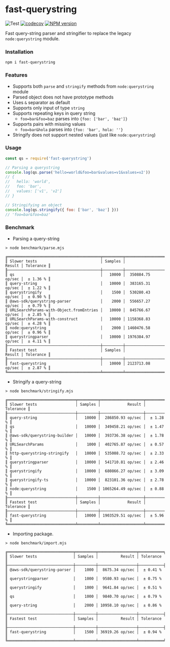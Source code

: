 # fast-querystring

![Test](https://github.com/anonrig/fast-querystring/workflows/test/badge.svg)
[![codecov](https://codecov.io/gh/anonrig/fast-querystring/branch/main/graph/badge.svg?token=4ZDJA2BMOH)](https://codecov.io/gh/anonrig/fast-querystring)
[![NPM version](https://img.shields.io/npm/v/fast-querystring.svg?style=flat)](https://www.npmjs.com/package/fast-querystring)

Fast query-string parser and stringifier to replace the legacy `node:querystring` module.

### Installation

```
npm i fast-querystring
```

### Features

- Supports both `parse` and `stringify` methods from `node:querystring` module
- Parsed object does not have prototype methods
- Uses `&` separator as default
- Supports only input of type `string`
- Supports repeating keys in query string
  - `foo=bar&foo=baz` parses into `{foo: ['bar', 'baz']}`
- Supports pairs with missing values
  - `foo=bar&hola` parses into `{foo: 'bar', hola: ''}`
- Stringify does not support nested values (just like `node:querystring`)

### Usage

```javascript
const qs = require('fast-querystring')

// Parsing a querystring
console.log(qs.parse('hello=world&foo=bar&values=v1&values=v2'))
// {
//   hello: 'world',
//   foo: 'bar',
//   values: ['v1', 'v2']
// }

// Stringifying an object
console.log(qs.stringify({ foo: ['bar', 'baz'] }))
// 'foo=bar&foo=baz'
```

### Benchmark

- Parsing a query-string

```
> node benchmark/parse.mjs

╔═════════════════════════════════════════╤═════════╤═══════════════════╤═══════════╗
║ Slower tests                            │ Samples │            Result │ Tolerance ║
╟─────────────────────────────────────────┼─────────┼───────────────────┼───────────╢
║ qs                                      │   10000 │  350884.75 op/sec │  ± 1.36 % ║
║ query-string                            │   10000 │  383165.31 op/sec │  ± 1.22 % ║
║ querystringify                          │    1500 │  530280.43 op/sec │  ± 0.90 % ║
║ @aws-sdk/querystring-parser             │    2000 │  556657.27 op/sec │  ± 0.79 % ║
║ URLSearchParams-with-Object.fromEntries │   10000 │  845766.67 op/sec │  ± 2.85 % ║
║ URLSearchParams-with-construct          │   10000 │ 1158368.83 op/sec │  ± 4.28 % ║
║ node:querystring                        │    2000 │ 1460476.58 op/sec │  ± 0.96 % ║
║ querystringparser                       │   10000 │ 1976384.97 op/sec │  ± 4.11 % ║
╟─────────────────────────────────────────┼─────────┼───────────────────┼───────────╢
║ Fastest test                            │ Samples │            Result │ Tolerance ║
╟─────────────────────────────────────────┼─────────┼───────────────────┼───────────╢
║ fast-querystring                        │   10000 │ 2123713.08 op/sec │  ± 2.87 % ║
╚═════════════════════════════════════════╧═════════╧═══════════════════╧═══════════╝
```

- Stringify a query-string

```
> node benchmark/stringify.mjs

╔══════════════════════════════╤═════════╤═══════════════════╤═══════════╗
║ Slower tests                 │ Samples │            Result │ Tolerance ║
╟──────────────────────────────┼─────────┼───────────────────┼───────────╢
║ query-string                 │   10000 │  286850.93 op/sec │  ± 1.28 % ║
║ qs                           │   10000 │  349458.21 op/sec │  ± 1.47 % ║
║ @aws-sdk/querystring-builder │   10000 │  393736.38 op/sec │  ± 1.78 % ║
║ URLSearchParams              │    1000 │  402765.87 op/sec │  ± 0.57 % ║
║ http-querystring-stringify   │   10000 │  535008.72 op/sec │  ± 2.33 % ║
║ querystringparser            │   10000 │  541710.81 op/sec │  ± 2.46 % ║
║ querystringify               │   10000 │  680866.27 op/sec │  ± 3.09 % ║
║ querystringify-ts            │   10000 │  823101.36 op/sec │  ± 2.78 % ║
║ node:querystring             │    1500 │ 1065264.49 op/sec │  ± 0.88 % ║
╟──────────────────────────────┼─────────┼───────────────────┼───────────╢
║ Fastest test                 │ Samples │            Result │ Tolerance ║
╟──────────────────────────────┼─────────┼───────────────────┼───────────╢
║ fast-querystring             │   10000 │ 1903529.51 op/sec │  ± 5.96 % ║
╚══════════════════════════════╧═════════╧═══════════════════╧═══════════╝
```

- Importing package.

```
> node benchmark/import.mjs

╔═════════════════════════════╤═════════╤═════════════════╤═══════════╗
║ Slower tests                │ Samples │          Result │ Tolerance ║
╟─────────────────────────────┼─────────┼─────────────────┼───────────╢
║ @aws-sdk/querystring-parser │    1000 │  8675.34 op/sec │  ± 0.41 % ║
║ querystringparser           │    1000 │  9580.93 op/sec │  ± 0.75 % ║
║ querystringify              │    1000 │  9641.84 op/sec │  ± 0.51 % ║
║ qs                          │    1000 │  9840.70 op/sec │  ± 0.79 % ║
║ query-string                │    2000 │ 10958.10 op/sec │  ± 0.86 % ║
╟─────────────────────────────┼─────────┼─────────────────┼───────────╢
║ Fastest test                │ Samples │          Result │ Tolerance ║
╟─────────────────────────────┼─────────┼─────────────────┼───────────╢
║ fast-querystring            │    1500 │ 36919.26 op/sec │  ± 0.94 % ║
╚═════════════════════════════╧═════════╧═════════════════╧═══════════╝
```
